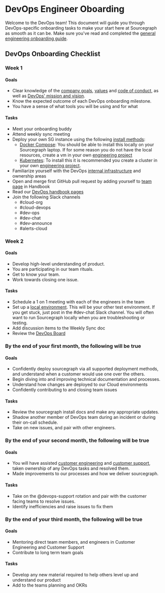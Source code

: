 # DevOps Engineer Oboarding

Welcome to the DevOps team! This document will guide you through DevOps-specific onboarding tasks to make your start here at Sourcegraph as smooth as it can be. Make sure you've read and completed the [general engineering onboarding guide](../../people-ops/../onboarding/software-engineer-onboarding.md).

## DevOps Onboarding Checklist

### Week 1

#### Goals

- Clear knowledge of the [company goals](../../../../company/goals/index.md), [values](../../../../company/values.md) and [code of conduct](../../../../communication/code_of_conduct.md), as well as [DevOps' mission and vision](index.md).
- Know the expected outcome of each DevOps onboarding milestone.
- You have a sense of what tools you will be using and for what

#### Tasks

- Meet your onboarding buddy
- Attend weekly sync meeting
- Deploy your own SG instance using the following [install methods](https://docs.sourcegraph.com/admin/install):
  - [Docker Compose](https://docs.sourcegraph.com/admin/install/docker-compose): You should be able to install this locally on your Sourcegraph laptop. If for some reason you do not have the local resources, create a vm in your own [engineering project](/content/product-engineering/engineering/environments.md)
  - [Kubernetes](https://docs.sourcegraph.com/admin/install/kubernetes): To install this it is recommended you create a cluster in your own [engineering project](/content/product-engineering/engineering/environments.md).
- Familiarize yourself with the DevOps [internal infrastructure](./internal_infrastructure.md) and ownership areas
- Open and merge first GitHub pull request by adding yourself to [team page](../../../company/team/index.md) in Handbook
- Read our [DevOps handbook pages](index.md)
- Join the following Slack channels
  - #cloud-org
  - #cloud-devops
  - #dev-ops
  - #dev-chat
  - #dev-announce
  - #alerts-cloud

### Week 2

#### Goals

- Develop high-level understanding of product.
- You are participating in our team rituals.
- Get to know your team.
- Work towards closing one issue.

#### Tasks

- Schedule a 1 on 1 meeting with each of the engineers in the team
- Set up a [local environment](https://docs.sourcegraph.com/dev/getting-started). This will be your other test environment. If you get stuck, just post in the #dev-chat Slack channel. You will often want to run Sourcegraph locally when you are troubleshooting or testing.
- Add discussion items to the Weekly Sync doc
- Review the [DevOps Board](https://github.com/orgs/sourcegraph/projects/220)

### By the end of your first month, the following will be true

#### Goals

- Confidently deploy sourcegraph via all supported deployment methods, and understand when a customer would use one over the others.
- Begin diving into and improving technical documentation and processes.
- Understand how changes are deployed to our Cloud environments
- Confidently contributing to and closing team issues

#### Tasks

- Review the sourcegraph install docs and make any appropriate updates.
- Shadow another member of DevOps team during an incident or during their on-call schedule.
- Take on new issues, and pair with other engineers.

### By the end of your second month, the following will be true

#### Goals

- You will have assisted [customer engineering](../../../ce/index.md) and [customer support](../../../support/index.md), taken ownership of any DevOps tasks and resolved them.
- Made improvements to our processes and how we deliver sourcegraph.

#### Tasks

- Take on the @devops-support rotation and pair with the customer facing teams to resolve issues.
- Identify inefficiencies and raise issues to fix them

### By the end of your third month, the following will be true

#### Goals

- Mentoring direct team members, and engineers in Customer Engineering and Customer Support
- Contribute to long term team goals

#### Tasks

- Develop any new material required to help others level up and understand our product
- Add to the teams planning and OKRs
